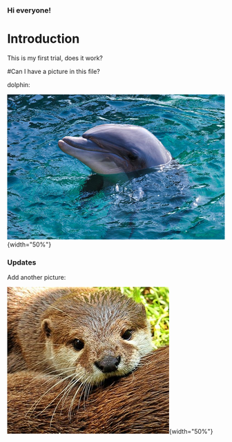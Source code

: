 ### Hi everyone!

# Introduction

This is my first trial, does it work?

#Can I have a picture in this file?

dolphin:

![](dolphin.jpg){width="50%"}

### Updates

Add another picture:

![](otter.jpg){width="50%"}
